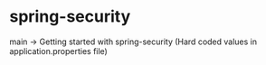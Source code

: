 # spring-security

main -> Getting started with spring-security (Hard coded values in application.properties file)
